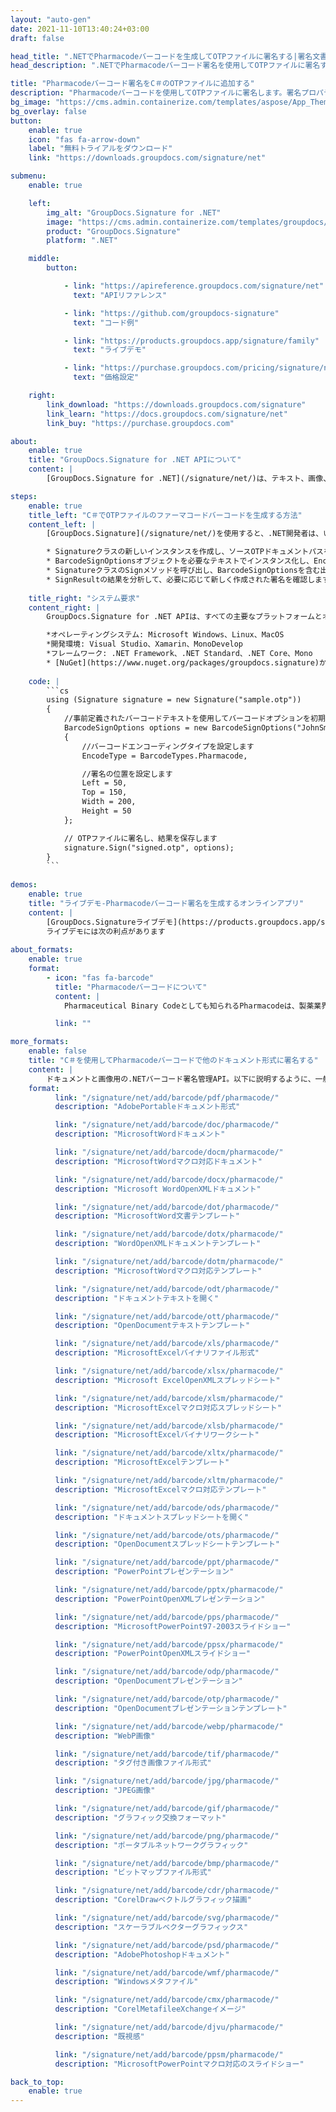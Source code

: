 ```yaml
---
layout: "auto-gen"
date: 2021-11-10T13:40:24+03:00
draft: false

head_title: ".NETでPharmacodeバーコードを生成してOTPファイルに署名する|署名文書"
head_description: ".NETでPharmacodeバーコード署名を使用してOTPファイルに署名する-人気のあるビジネスドキュメントや画像ファイル形式にバーコードを追加します."

title: "Pharmacodeバーコード署名をC＃のOTPファイルに追加する"
description: "Pharmacodeバーコードを使用してOTPファイルに署名します。署名プロパティを操作し、ニーズに合ったドキュメント内で高度な署名オプションを設定します."
bg_image: "https://cms.admin.containerize.com/templates/aspose/App_Themes/V3/images/bg/header1.png"
bg_overlay: false
button:
    enable: true
    icon: "fas fa-arrow-down"
    label: "無料トライアルをダウンロード"
    link: "https://downloads.groupdocs.com/signature/net"

submenu:
    enable: true

    left:
        img_alt: "GroupDocs.Signature for .NET"
        image: "https://cms.admin.containerize.com/templates/groupdocs/images/product-logos/90x90-noborder/groupdocs-signature-net.png"
        product: "GroupDocs.Signature"
        platform: ".NET"

    middle:
        button:

            - link: "https://apireference.groupdocs.com/signature/net"
              text: "APIリファレンス"

            - link: "https://github.com/groupdocs-signature"
              text: "コード例"

            - link: "https://products.groupdocs.app/signature/family"
              text: "ライブデモ"

            - link: "https://purchase.groupdocs.com/pricing/signature/net"
              text: "価格設定"

    right:
        link_download: "https://downloads.groupdocs.com/signature"
        link_learn: "https://docs.groupdocs.com/signature/net"
        link_buy: "https://purchase.groupdocs.com"

about:
    enable: true
    title: "GroupDocs.Signature for .NET APIについて"
    content: |
        [GroupDocs.Signature for .NET](/signature/net/)は、テキスト、画像、バーコード、スタンプ、フォームフィールド、QRコード、メタデータなどのさまざまな署名タイプを使用してデジタルドキュメントに電子署名するネイティブ.NETAPIです。ユーザーは、PDF、Microsoft Word、Excelワークシート、PowerPointプレゼンテーション、Adobe Photoshop、メタファイル、および画像ファイル形式内のデジタル署名を追加、編集、検証、削除、および検索でき、必要に応じて署名プロパティをカスタマイズするための追加サポートがあります。

steps:
    enable: true
    title_left: "C＃でOTPファイルのファーマコードバーコードを生成する方法"
    content_left: |
        [GroupDocs.Signature](/signature/net/)を使用すると、.NET開発者は、いくつかの簡単な手順を実行することで、アプリケーション内のOTPファイルにPharmacodeバーコードを簡単に追加できます。

        * Signatureクラスの新しいインスタンスを作成し、ソースOTPドキュメントパスをコンストラクターパラメーターとして渡します。
        * BarcodeSignOptionsオブジェクトを必要なテキストでインスタンス化し、EncodeTypeプロパティをPharmacodeに設定します。
        * SignatureクラスのSignメソッドを呼び出し、BarcodeSignOptionsを含む出力OTPファイル名を渡します。
        * SignResultの結果を分析して、必要に応じて新しく作成された署名を確認します。
        
    title_right: "システム要求"
    content_right: |
        GroupDocs.Signature for .NET APIは、すべての主要なプラットフォームとオペレーティングシステムでサポートされています。以下のコードを実行する前に、システムに次の前提条件がインストールされていることを確認してください。

        *オペレーティングシステム: Microsoft Windows、Linux、MacOS
        *開発環境: Visual Studio、Xamarin、MonoDevelop
        *フレームワーク: .NET Framework、.NET Standard、.NET Core、Mono
        * [NuGet](https://www.nuget.org/packages/groupdocs.signature)からGroupDocs.Signaturefor.NETの最新バージョンをダウンロードします
        
    code: |
        ```cs
        using (Signature signature = new Signature("sample.otp"))
        {
            //事前定義されたバーコードテキストを使用してバーコードオプションを初期化します
            BarcodeSignOptions options = new BarcodeSignOptions("JohnSmith")
            {
                //バーコードエンコーディングタイプを設定します
                EncodeType = BarcodeTypes.Pharmacode,

                //署名の位置を設定します
                Left = 50,
                Top = 150,
                Width = 200,
                Height = 50
            };

            // OTPファイルに署名し、結果を保存します 
            signature.Sign("signed.otp", options);
        }
        ```
        
demos:
    enable: true
    title: "ライブデモ-Pharmacodeバーコード署名を生成するオンラインアプリ"
    content: |
        [GroupDocs.Signatureライブデモ](https://products.groupdocs.app/signature/family)サイトにアクセスして、今すぐOTPファイルにPharmacodeバーコードを追加してください。  
        ライブデモには次の利点があります
        
about_formats:
    enable: true
    format:
        - icon: "fas fa-barcode"
          title: "Pharmacodeバーコードについて"
          content: |
            Pharmaceutical Binary Codeとしても知られるPharmacodeは、製薬業界でパッキング制御システムとして使用されるバーコード標準です。

          link: ""

more_formats:
    enable: false
    title: "C＃を使用してPharmacodeバーコードで他のドキュメント形式に署名する"
    content: |
        ドキュメントと画像用の.NETバーコード署名管理API。以下に説明するように、一般的なファイル形式のいくつかにバーコード署名を追加します。
    format: 
          link: "/signature/net/add/barcode/pdf/pharmacode/"
          description: "AdobePortableドキュメント形式"

          link: "/signature/net/add/barcode/doc/pharmacode/"
          description: "MicrosoftWordドキュメント"

          link: "/signature/net/add/barcode/docm/pharmacode/"
          description: "MicrosoftWordマクロ対応ドキュメント"

          link: "/signature/net/add/barcode/docx/pharmacode/"
          description: "Microsoft WordOpenXMLドキュメント"

          link: "/signature/net/add/barcode/dot/pharmacode/"
          description: "MicrosoftWord文書テンプレート"

          link: "/signature/net/add/barcode/dotx/pharmacode/"
          description: "WordOpenXMLドキュメントテンプレート"

          link: "/signature/net/add/barcode/dotm/pharmacode/"
          description: "MicrosoftWordマクロ対応テンプレート"       

          link: "/signature/net/add/barcode/odt/pharmacode/"
          description: "ドキュメントテキストを開く"

          link: "/signature/net/add/barcode/ott/pharmacode/"
          description: "OpenDocumentテキストテンプレート"

          link: "/signature/net/add/barcode/xls/pharmacode/"
          description: "MicrosoftExcelバイナリファイル形式"

          link: "/signature/net/add/barcode/xlsx/pharmacode/"
          description: "Microsoft ExcelOpenXMLスプレッドシート"

          link: "/signature/net/add/barcode/xlsm/pharmacode/"
          description: "MicrosoftExcelマクロ対応スプレッドシート"

          link: "/signature/net/add/barcode/xlsb/pharmacode/"
          description: "MicrosoftExcelバイナリワークシート"

          link: "/signature/net/add/barcode/xltx/pharmacode/"
          description: "MicrosoftExcelテンプレート"

          link: "/signature/net/add/barcode/xltm/pharmacode/"
          description: "MicrosoftExcelマクロ対応テンプレート"

          link: "/signature/net/add/barcode/ods/pharmacode/"
          description: "ドキュメントスプレッドシートを開く"

          link: "/signature/net/add/barcode/ots/pharmacode/"
          description: "OpenDocumentスプレッドシートテンプレート"

          link: "/signature/net/add/barcode/ppt/pharmacode/"
          description: "PowerPointプレゼンテーション"

          link: "/signature/net/add/barcode/pptx/pharmacode/"
          description: "PowerPointOpenXMLプレゼンテーション"

          link: "/signature/net/add/barcode/pps/pharmacode/"
          description: "MicrosoftPowerPoint97-2003スライドショー"

          link: "/signature/net/add/barcode/ppsx/pharmacode/"
          description: "PowerPointOpenXMLスライドショー"                              

          link: "/signature/net/add/barcode/odp/pharmacode/"
          description: "OpenDocumentプレゼンテーション"

          link: "/signature/net/add/barcode/otp/pharmacode/"
          description: "OpenDocumentプレゼンテーションテンプレート"

          link: "/signature/net/add/barcode/webp/pharmacode/"
          description: "WebP画像"

          link: "/signature/net/add/barcode/tif/pharmacode/"
          description: "タグ付き画像ファイル形式"

          link: "/signature/net/add/barcode/jpg/pharmacode/"
          description: "JPEG画像"

          link: "/signature/net/add/barcode/gif/pharmacode/"
          description: "グラフィック交換フォーマット"

          link: "/signature/net/add/barcode/png/pharmacode/"
          description: "ポータブルネットワークグラフィック"

          link: "/signature/net/add/barcode/bmp/pharmacode/"
          description: "ビットマップファイル形式"

          link: "/signature/net/add/barcode/cdr/pharmacode/"
          description: "CorelDrawベクトルグラフィック描画"

          link: "/signature/net/add/barcode/svg/pharmacode/"
          description: "スケーラブルベクターグラフィックス"

          link: "/signature/net/add/barcode/psd/pharmacode/"
          description: "AdobePhotoshopドキュメント"

          link: "/signature/net/add/barcode/wmf/pharmacode/"
          description: "Windowsメタファイル"        

          link: "/signature/net/add/barcode/cmx/pharmacode/"
          description: "CorelMetafileeXchangeイメージ"

          link: "/signature/net/add/barcode/djvu/pharmacode/"
          description: "既視感"

          link: "/signature/net/add/barcode/ppsm/pharmacode/"
          description: "MicrosoftPowerPointマクロ対応のスライドショー"

back_to_top:
    enable: true
---
```

